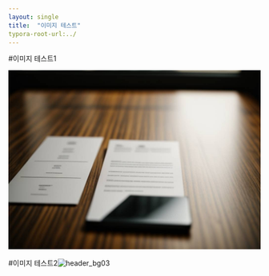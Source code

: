```yaml
---
layout: single
title:  "이미지 테스트"
typora-root-url:../
---
```


#이미지 테스트1

![content_bg03](/images/2024-06-01-first/content_bg03.png)



#이미지 테스트2![header_bg03](F:\SunghoCha-github-blog\SunghoCha.github.io\images\2024-06-01-first\header_bg03.jpg)
